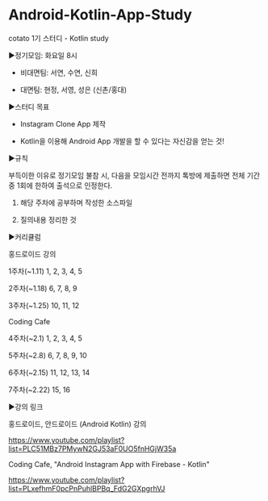 # Android-Kotlin-App-Study
cotato 1기 스터디 - Kotlin study

▶정기모임: 화요일 8시

- 비대면팀: 서연, 수연, 신희

- 대면팀: 현정, 서영, 성은 (신촌/홍대)



▶스터디 목표

- Instagram Clone App 제작

- Kotlin을 이용해 Android App 개발을 할 수 있다는 자신감을 얻는 것!



▶규칙

부득이한 이유로 정기모임 불참 시, 다음을 모임시간 전까지 톡방에 제출하면 전체 기간 중 1회에 한하여 출석으로 인정한다.

1) 해당 주차에 공부하며 작성한 소스파일

2) 질의내용 정리한 것



▶커리큘럼

홍드로이드 강의

1주차(~1.11) 1, 2, 3, 4, 5

2주차(~1.18) 6, 7, 8, 9

3주차(~1.25) 10, 11, 12

Coding Cafe

4주차(~2.1) 1, 2, 3, 4, 5

5주차(~2.8) 6, 7, 8, 9, 10

6주차(~2.15) 11, 12, 13, 14

7주차(~2.22) 15, 16


▶강의 링크

홍드로이드, 안드로이드 (Android Kotlin) 강의

https://www.youtube.com/playlist?list=PLC51MBz7PMywN2GJ53aF0UO5fnHGjW35a

Coding Cafe, "Android Instagram App with Firebase - Kotlin"

https://www.youtube.com/playlist?list=PLxefhmF0pcPnPuhlBPBq_FdG2GXpgrhVJ
